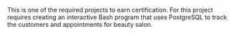 This is one of the required projects to earn certification.
For this project requires creating an interactive Bash program that uses PostgreSQL to track the customers and appointments for beauty salon.
